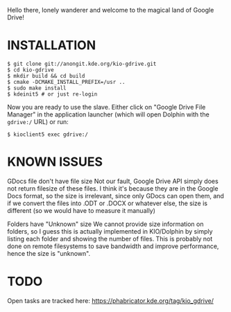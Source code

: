 
Hello there, lonely wanderer and welcome to the magical land of Google Drive!


INSTALLATION
============

    $ git clone git://anongit.kde.org/kio-gdrive.git
    $ cd kio-gdrive
    $ mkdir build && cd build
    $ cmake -DCMAKE_INSTALL_PREFIX=/usr ..
    $ sudo make install
    $ kdeinit5 # or just re-login

Now you are ready to use the slave. Either click on "Google Drive File Manager"
in the application launcher (which will open Dolphin with the `gdrive:/` URL) or run:

    $ kioclient5 exec gdrive:/


KNOWN ISSUES
============

GDocs file don't have file size
  Not our fault, Google Drive API simply does not return filesize of these files.
  I think it's because they are in the Google Docs format, so the size is irrelevant,
  since only GDocs can open them, and if we convert the files into .ODT or .DOCX or
  whatever else, the size is different (so we would have to measure it manually)

Folders have "Unknown" size
  We cannot provide size information on folders, so I guess this is actually implemented
  in KIO/Dolphin by simply listing each folder and showing the number of files. This
  is probably not done on remote filesystems to save bandwidth and improve performance,
  hence the size is "unknown".


TODO
===========

Open tasks are tracked here: https://phabricator.kde.org/tag/kio_gdrive/
